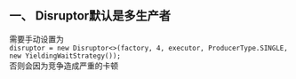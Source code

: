 ## 一、 Disruptor默认是多生产者
需要手动设置为  
`disruptor = new Disruptor<>(factory, 4, executor, ProducerType.SINGLE, new YieldingWaitStrategy());`  
否则会因为竞争造成严重的卡顿  

